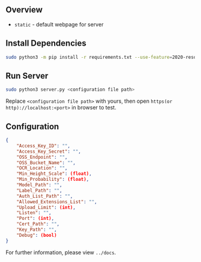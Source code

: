## Overview

- `static` - default webpage for server

## Install Dependencies

```bash
sudo python3 -m pip install -r requirements.txt --use-feature=2020-resolver
```

## Run Server

```bash
sudo python3 server.py <configuration file path>
```

Replace `<configuration file path>` with yours, then open `https(or http)://localhost:<port>` in browser to test.

## Configuration

```json
{
    "Access_Key_ID": "",
    "Access_Key_Secret": "",
    "OSS_Endpoint": "",
    "OSS_Bucket_Name": "",
    "OCR_Location": "",
    "Min_Height_Scale": (float),
    "Min_Probability": (float),
    "Model_Path": "",
    "Label_Path": "",
    "Auth_List_Path": "",
    "Allowed_Extensions_List": "",
    "Upload_Limit": (int),
    "Listen": "",
    "Port": (int),
    "Cert_Path": "",
    "Key_Path": "",
    "Debug": (bool)
}
```

For further information, please view `../docs`.
